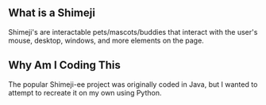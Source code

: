 ## What is a Shimeji

Shimeji's are interactable pets/mascots/buddies that interact with the user's mouse, desktop, windows, and more elements on the page.


## Why Am I Coding This

The popular Shimeji-ee project was originally coded in Java, but I wanted to attempt to recreate it on my own using Python. 
